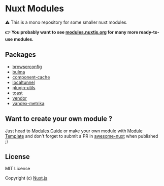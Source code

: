 # Nuxt Modules

⚠️ This is a mono repository for some smaller nuxt modules.

**👉 You probably want to see [modules.nuxtjs.org](https://modules.nuxtjs.org) for many more ready-to-use modules.**

## Packages

- [browserconfig](packages/browserconfig)
- [bulma](packages/bulma)
- [component-cache](packages/component-cache)
- [localtunnel](packages/localtunnel)
- [plugin-utils](packages/plugin-utils)
- [toast](packages/toast)
- [vendor](packages/vendor)
- [yandex-metrika](packages/yandex-metrika)

## Want to create your own module ?

Just head to [Modules Guide](https://nuxtjs.org/guide/modules) or make your own module with [Module Template](https://github.com/nuxt-community/module-template) and don't forget to submit a PR in [awesome-nuxt](https://github.com/nuxt-community/awesome-nuxt) when published ;)

## License

MIT License

Copyright (c) [Nuxt.js](https://nuxtjs.org)
